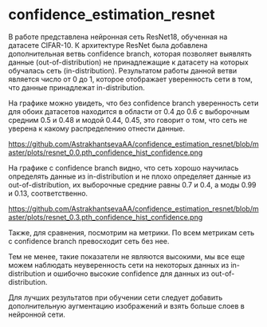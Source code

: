 # confidence_estimation_resnet
 В работе представлена нейронная сеть ResNet18, обученная на датасете CIFAR-10. К архитектуре ResNet была добавлена дополнительная ветвь confidence branch, которая позволяет выявлять данные (out-of-distribution) не принадлежащие к датасету на которых обучалась сеть (in-distribution). Результатом работы данной ветви является число от 0 до 1, которое отображает уверенность сети в том, что данные принадлежат in-distribution. 
 
 На графике можно увидеть, что без confidence branch уверенность сети для обоих датасетов находится в области от 0.4 до 0.6 с выборочным средним 0.5 и 0.48 и модой 0.44, 0.45, это говорит о том, что сеть не уверена к какому распределению отнести данные.
 
 https://github.com/AstrakhantsevaAA/confidence_estimation_resnet/blob/master/plots/resnet_0.0.pth_confidence_hist_confidence.png
 
 
 На графике с confidence branch видно, что сеть хорошо научилась определять данные из in-distribution и не плохо определяет данные из out-of-distribution, их выборочные средние равны 0.7 и 0.4, а моды 0.99 и 0.13, соответственно. 
 
 https://github.com/AstrakhantsevaAA/confidence_estimation_resnet/blob/master/plots/resnet_0.3.pth_confidence_hist_confidence.png
 
 Также, для сравнения, посмотрим на метрики. По всем метрикам сеть с confidence branch превосходит сеть без нее.
 
 Тем не менее, такие показатели не являются высокими, мы все еще можем наблюдать неуверенность сети на некоторых данных из in-distribution и ошибочно высокие confidence для данных из out-of-distribution. 
 
 Для лучших результатов при обучении сети следует добавить дополнительную аугментацию изображений и взять больше слоев в нейронной сети. 
